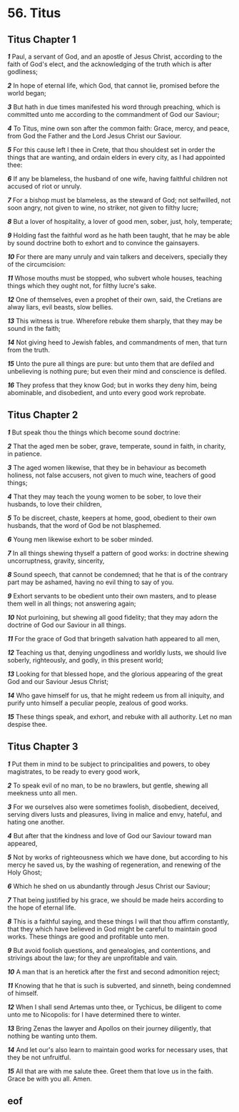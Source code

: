 
# 56. Titus

## Titus Chapter 1

***1*** Paul, a servant of God, and an apostle of Jesus Christ, according to the faith of God's elect, and the acknowledging of the truth which is after godliness;

***2*** In hope of eternal life, which God, that cannot lie, promised before the world began;

***3*** But hath in due times manifested his word through preaching, which is committed unto me according to the commandment of God our Saviour;

***4*** To Titus, mine own son after the common faith: Grace, mercy, and peace, from God the Father and the Lord Jesus Christ our Saviour.

***5*** For this cause left I thee in Crete, that thou shouldest set in order the things that are wanting, and ordain elders in every city, as I had appointed thee:

***6*** If any be blameless, the husband of one wife, having faithful children not accused of riot or unruly.

***7*** For a bishop must be blameless, as the steward of God; not selfwilled, not soon angry, not given to wine, no striker, not given to filthy lucre;

***8*** But a lover of hospitality, a lover of good men, sober, just, holy, temperate;

***9*** Holding fast the faithful word as he hath been taught, that he may be able by sound doctrine both to exhort and to convince the gainsayers.

***10*** For there are many unruly and vain talkers and deceivers, specially they of the circumcision:

***11*** Whose mouths must be stopped, who subvert whole houses, teaching things which they ought not, for filthy lucre's sake.

***12*** One of themselves, even a prophet of their own, said, the Cretians are alway liars, evil beasts, slow bellies.

***13*** This witness is true. Wherefore rebuke them sharply, that they may be sound in the faith;

***14*** Not giving heed to Jewish fables, and commandments of men, that turn from the truth.

***15*** Unto the pure all things are pure: but unto them that are defiled and unbelieving is nothing pure; but even their mind and conscience is defiled.

***16*** They profess that they know God; but in works they deny him, being abominable, and disobedient, and unto every good work reprobate.


## Titus Chapter 2

***1*** But speak thou the things which become sound doctrine:

***2*** That the aged men be sober, grave, temperate, sound in faith, in charity, in patience.

***3*** The aged women likewise, that they be in behaviour as becometh holiness, not false accusers, not given to much wine, teachers of good things;

***4*** That they may teach the young women to be sober, to love their husbands, to love their children,

***5*** To be discreet, chaste, keepers at home, good, obedient to their own husbands, that the word of God be not blasphemed.

***6*** Young men likewise exhort to be sober minded.

***7*** In all things shewing thyself a pattern of good works: in doctrine shewing uncorruptness, gravity, sincerity,

***8*** Sound speech, that cannot be condemned; that he that is of the contrary part may be ashamed, having no evil thing to say of you.

***9*** Exhort servants to be obedient unto their own masters, and to please them well in all things; not answering again;

***10*** Not purloining, but shewing all good fidelity; that they may adorn the doctrine of God our Saviour in all things.

***11*** For the grace of God that bringeth salvation hath appeared to all men,

***12*** Teaching us that, denying ungodliness and worldly lusts, we should live soberly, righteously, and godly, in this present world;

***13*** Looking for that blessed hope, and the glorious appearing of the great God and our Saviour Jesus Christ;

***14*** Who gave himself for us, that he might redeem us from all iniquity, and purify unto himself a peculiar people, zealous of good works.

***15*** These things speak, and exhort, and rebuke with all authority. Let no man despise thee.


## Titus Chapter 3

***1*** Put them in mind to be subject to principalities and powers, to obey magistrates, to be ready to every good work,

***2*** To speak evil of no man, to be no brawlers, but gentle, shewing all meekness unto all men.

***3*** For we ourselves also were sometimes foolish, disobedient, deceived, serving divers lusts and pleasures, living in malice and envy, hateful, and hating one another.

***4*** But after that the kindness and love of God our Saviour toward man appeared,

***5*** Not by works of righteousness which we have done, but according to his mercy he saved us, by the washing of regeneration, and renewing of the Holy Ghost;

***6*** Which he shed on us abundantly through Jesus Christ our Saviour;

***7*** That being justified by his grace, we should be made heirs according to the hope of eternal life.

***8*** This is a faithful saying, and these things I will that thou affirm constantly, that they which have believed in God might be careful to maintain good works. These things are good and profitable unto men.

***9*** But avoid foolish questions, and genealogies, and contentions, and strivings about the law; for they are unprofitable and vain.

***10*** A man that is an heretick after the first and second admonition reject;

***11*** Knowing that he that is such is subverted, and sinneth, being condemned of himself.

***12*** When I shall send Artemas unto thee, or Tychicus, be diligent to come unto me to Nicopolis: for I have determined there to winter.

***13*** Bring Zenas the lawyer and Apollos on their journey diligently, that nothing be wanting unto them.

***14*** And let our's also learn to maintain good works for necessary uses, that they be not unfruitful.

***15*** All that are with me salute thee. Greet them that love us in the faith. Grace be with you all. Amen.


## eof
